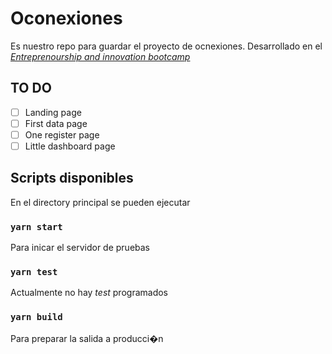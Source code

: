# Oconexiones

Es nuestro repo para guardar el proyecto de ocnexiones. Desarrollado en el _[Entreprenourship and innovation bootcamp](https://www.epiclab.itam.mx/epic-bootcamp-2022)_

## TO DO

- [ ] Landing page
- [ ] First data page
- [ ] One register page
- [ ] Little dashboard page

## Scripts disponibles

En el directory principal se pueden ejecutar

### `yarn start`

Para inicar el servidor de pruebas

### `yarn test`

Actualmente no hay _test_ programados

### `yarn build`

Para preparar la salida a producci�n